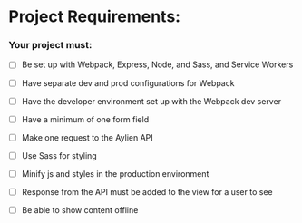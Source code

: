 # Project Requirements:

### Your project must:

- [ ] Be set up with Webpack, Express, Node, and Sass, and Service Workers

- [ ] Have separate dev and prod configurations for Webpack

- [ ] Have the developer environment set up with the Webpack dev server

- [ ] Have a minimum of one form field

- [ ] Make one request to the Aylien API

- [ ] Use Sass for styling

- [ ] Minify js and styles in the production environment

- [ ] Response from the API must be added to the view for a user to see 

- [ ] Be able to show content offline
